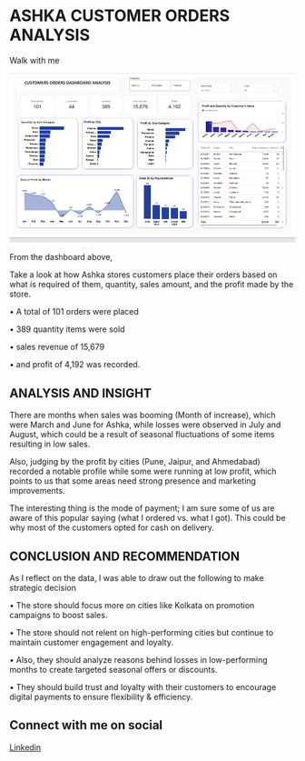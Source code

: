 # ASHKA CUSTOMER ORDERS ANALYSIS

Walk with me   

![](https://github.com/EbunTemi48/ASHKA-CUSTOMER-ORDERS-ANALYSIS/blob/main/Screenshot%202025-05-24%20150257.png)


From the dashboard above, 

Take a look at how Ashka stores customers place their orders based on what is required of them, quantity, sales amount, and the profit made by the store.

•	A total of 101 orders were placed

•	389 quantity items were sold

•	sales revenue of 15,679

•	and profit of 4,192 was recorded.

## ANALYSIS AND INSIGHT
 There are months when sales was booming (Month of increase), which were March and June for Ashka, while losses were observed in July and August, which could be a result of seasonal fluctuations of some items resulting in low sales.
 
 Also, judging by the profit by cities (Pune, Jaipur, and Ahmedabad) recorded a notable profile while some were running at low profit, which points to us that some areas need strong presence and marketing improvements. 

 The interesting thing is the mode of payment; I am sure some of us are aware of this popular saying (what I ordered vs. what I got). This could be why most of the customers opted for cash on delivery.

## CONCLUSION AND RECOMMENDATION
 As I reflect on the data, I was able to draw out the following to make strategic decision
 
•	The store should focus more on cities like Kolkata on promotion campaigns to boost sales.

•	The store should not relent on high-performing cities but continue to maintain customer engagement and loyalty.

•	Also, they should analyze reasons behind losses in low-performing months to create targeted seasonal offers or discounts.

•	They should build trust and loyalty with their customers to encourage digital payments to ensure flexibility & efficiency.

## Connect with me on social
[Linkedin](https://www.linkedin.com/in/temilade-g-ajamu-06506a356)



